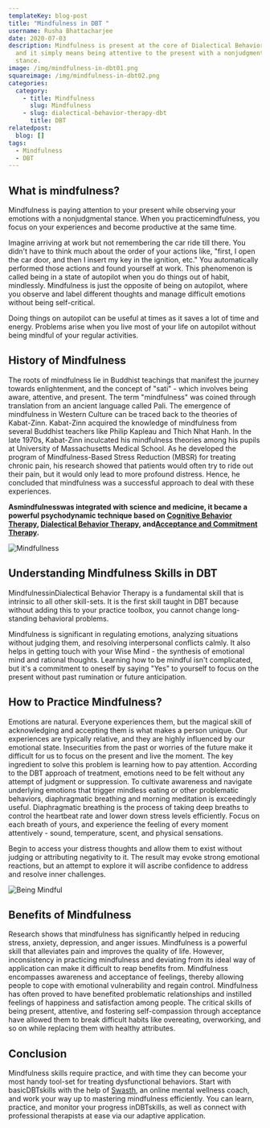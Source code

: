 ```yaml
---
templateKey: blog-post
title: "Mindfulness in DBT "
username: Rusha Bhattacharjee
date: 2020-07-03
description: Mindfulness is present at the core of Dialectical Behavior Therapy,
  and it simply means being attentive to the present with a nonjudgmental
  stance.
image: /img/mindfulness-in-dbt01.png
squareimage: /img/mindfulness-in-dbt02.png
categories:
  category:
    - title: Mindfulness
      slug: Mindfulness
    - slug: dialectical-behavior-therapy-dbt
      title: DBT
relatedpost:
  blog: []
tags:
  - Mindfulness
  - DBT
---
```

<!--StartFragment-->

## What is mindfulness?

Mindfulness is paying attention to your present while observing your emotions with a nonjudgmental stance. When you practicemindfulness, you focus on your experiences and become productive at the same time.

Imagine arriving at work but not remembering the car ride till there. You didn't have to think much about the order of your actions like, "first, I open the car door, and then I insert my key in the ignition, etc." You automatically performed those actions and found yourself at work. This phenomenon is called being in a state of autopilot when you do things out of habit, mindlessly. Mindfulness is just the opposite of being on autopilot, where you observe and label different thoughts and manage difficult emotions without being self-critical.

Doing things on autopilot can be useful at times as it saves a lot of time and energy. Problems arise when you live most of your life on autopilot without being mindful of your regular activities.

<!--StartFragment-->

## History of Mindfulness

The roots of mindfulness lie in Buddhist teachings that manifest the journey towards enlightenment, and the concept of "sati" - which involves being aware, attentive, and present. The term "mindfulness" was coined through translation from an ancient language called Pali. The emergence of mindfulness in Western Culture can be traced back to the theories of Kabat-Zinn. Kabat-Zinn acquired the knowledge of mindfulness from several Buddhist teachers like Philip Kapleau and Thich Nhat Hanh. In the late 1970s, Kabat-Zinn inculcated his mindfulness theories among his pupils at University of Massachusetts Medical School. As he developed the program of Mindfulness-Based Stress Reduction (MBSR) for treating chronic pain, his research showed that patients would often try to ride out their pain, but it would only lead to more profound distress. Hence, he concluded that mindfulness was a successful approach to deal with these experiences.

**Asmindfulnesswas integrated with science and medicine, it became a powerful psychodynamic technique based on [Cognitive Behavior Therapy](https://www.swasth.co/cbt-companion/), [Dialectical Behavior Therapy](https://www.swasth.co/dbt-coach/), and[Acceptance and Commitment Therapy](https://www.swasth.co/act-coach/).**

![Mindfullness](/img/mindfulness-in-dbt01.png "Mindful ")

<!--EndFragment--><!--StartFragment-->

## Understanding Mindfulness Skills in DBT

MindfulnessinDialectical Behavior Therapy is a fundamental skill that is intrinsic to all other skill-sets. It is the first skill taught in DBT because without adding this to your practice toolbox, you cannot change long-standing behavioral problems.

Mindfulness is significant in regulating emotions, analyzing situations without judging them, and resolving interpersonal conflicts calmly. It also helps in getting touch with your Wise Mind - the synthesis of emotional mind and rational thoughts. Learning how to be mindful isn't complicated, but it's a commitment to oneself by saying "Yes" to yourself to focus on the present without past rumination or future anticipation.

<!--StartFragment-->

## How to Practice Mindfulness?

Emotions are natural. Everyone experiences them, but the magical skill of acknowledging and accepting them is what makes a person unique. Our experiences are typically relative, and they are highly influenced by our emotional state. Insecurities from the past or worries of the future make it difficult for us to focus on the present and live the moment. The key ingredient to solve this problem is learning how to pay attention. According to the DBT approach of treatment, emotions need to be felt without any attempt of judgment or suppression. To cultivate awareness and navigate underlying emotions that trigger mindless eating or other problematic behaviors, diaphragmatic breathing and morning meditation is exceedingly useful. Diaphragmatic breathing is the process of taking deep breaths to control the heartbeat rate and lower down stress levels efficiently. Focus on each breath of yours, and experience the feeling of every moment attentively - sound, temperature, scent, and physical sensations.

Begin to access your distress thoughts and allow them to exist without judging or attributing negativity to it. The result may evoke strong emotional reactions, but an attempt to explore it will ascribe confidence to address and resolve inner challenges.

![Being Mindful ](/img/mindfulness-in-dbt02.png "How to practice Mindfulness? ")

<!--StartFragment-->

## Benefits of Mindfulness

Research shows that mindfulness has significantly helped in reducing stress, anxiety, depression, and anger issues. Mindfulness is a powerful skill that alleviates pain and improves the quality of life. However, inconsistency in practicing mindfulness and deviating from its ideal way of application can make it difficult to reap benefits from. Mindfulness encompasses awareness and acceptance of feelings, thereby allowing people to cope with emotional vulnerability and regain control. Mindfulness has often proved to have benefited problematic relationships and instilled feelings of happiness and satisfaction among people. The critical skills of being present, attentive, and fostering self-compassion through acceptance have allowed them to break difficult habits like overeating, overworking, and so on while replacing them with healthy attributes.

<!--StartFragment-->

## Conclusion

Mindfulness skills require practice, and with time they can become your most handy tool-set for treating dysfunctional behaviors. Start with basicDBTskills with the help of [Swasth](https://www.swasth.co/), an online mental wellness coach, and work your way up to mastering mindfulness efficiently. You can learn, practice, and monitor your progress inDBTskills, as well as connect with professional therapists at ease via our adaptive application.



<!--EndFragment-->

<!--EndFragment-->

<!--EndFragment-->

<!--EndFragment-->



<!--EndFragment-->